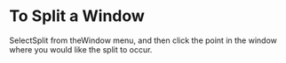 # To Split a Window

SelectSplit from theWindow menu, and then click the point in
the window where you would like the split to occur.
